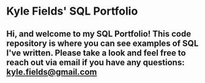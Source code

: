 # Kyle Fields' SQL Portfolio

## Hi, and welcome to my SQL Portfolio!  This code repository is where you can see examples of SQL I've written.  Please take a look and feel free to reach out via email if you have any questions: kyle.fields@gmail.com
